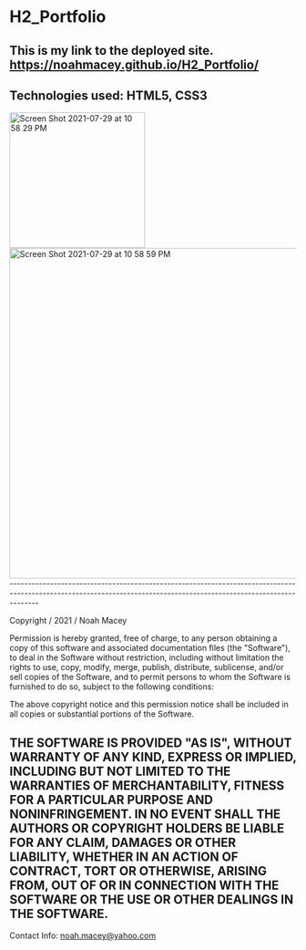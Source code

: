 # H2_Portfolio
This is my link to the deployed site. https://noahmacey.github.io/H2_Portfolio/
--------------------------------------------------------------------------------------------------------------------------------------------------------------------
Technologies used: HTML5, CSS3
--------------------------------------------------------------------------------------------------------------------------------------------------------------------
<img width="238" alt="Screen Shot 2021-07-29 at 10 58 29 PM" src="https://user-images.githubusercontent.com/84681054/127593203-f8b6f7d5-1eae-4037-be9c-d57e82632b62.png">
<img width="580" alt="Screen Shot 2021-07-29 at 10 58 59 PM" src="https://user-images.githubusercontent.com/84681054/127593217-9fe8af87-83f3-4a55-bfd0-fc8a64267f0b.png">
--------------------------------------------------------------------------------------------------------------------------------------------------------------------

Copyright / 2021 / Noah Macey

Permission is hereby granted, free of charge, to any person obtaining a copy of this software and associated documentation files (the "Software"), to deal in the Software without restriction, including without limitation the rights to use, copy, modify, merge, publish, distribute, sublicense, and/or sell copies of the Software, and to permit persons to whom the Software is furnished to do so, subject to the following conditions:

The above copyright notice and this permission notice shall be included in all copies or substantial portions of the Software.

THE SOFTWARE IS PROVIDED "AS IS", WITHOUT WARRANTY OF ANY KIND, EXPRESS OR IMPLIED, INCLUDING BUT NOT LIMITED TO THE WARRANTIES OF MERCHANTABILITY, FITNESS FOR A PARTICULAR PURPOSE AND NONINFRINGEMENT. IN NO EVENT SHALL THE AUTHORS OR COPYRIGHT HOLDERS BE LIABLE FOR ANY CLAIM, DAMAGES OR OTHER LIABILITY, WHETHER IN AN ACTION OF CONTRACT, TORT OR OTHERWISE, ARISING FROM, OUT OF OR IN CONNECTION WITH THE SOFTWARE OR THE USE OR OTHER DEALINGS IN THE SOFTWARE.
-------------------------------------------------------------------------------------------------------------------------------------------------------------------
Contact Info: noah.macey@yahoo.com 
